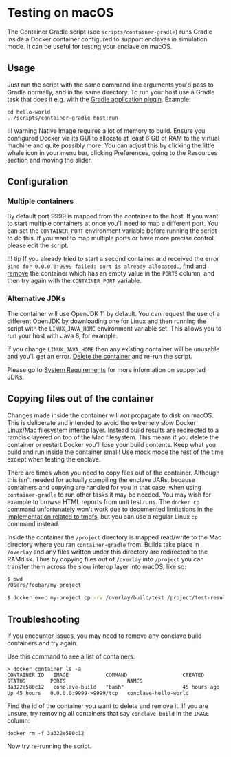 # Testing on macOS

The Container Gradle script (see `scripts/container-gradle`) runs Gradle inside a Docker container configured to support
enclaves in simulation mode. It can be useful for testing your enclave on macOS.

## Usage

Just run the script with the same command line arguments you'd pass to Gradle normally, and in the same directory.
To run your host use a Gradle task that does it e.g. with the
[Gradle application plugin](https://docs.gradle.org/current/samples/sample_building_java_applications_multi_project.html#header). Example:

```
cd hello-world
../scripts/container-gradle host:run
```

!!! warning
    Native Image requires a lot of memory to build. Ensure you configured Docker via its GUI to allocate at least
    6 GB of RAM to the virtual machine and quite possibly more. You can adjust this by clicking the little whale icon
    in your menu bar, clicking Preferences, going to the Resources section and moving the slider.

## Configuration
### Multiple containers
By default port 9999 is mapped from the container to the host. If you want to start multiple containers at once you'll
need to map a different port. You can set the `CONTAINER_PORT` environment variable before running the script to do this. 
If you want to map multiple ports or have more precise control, please edit the script.

!!! tip
    If you already tried to start a second container and received the error
    `Bind for 0.0.0.0:9999 failed: port is already allocated.`, [find and remove](#troubleshooting) the container
    which has an empty value in the `PORTS` column, and then try again with the `CONTAINER_PORT` variable.

### Alternative JDKs

The container will use OpenJDK 11 by default. You can request the use of a different OpenJDK by downloading one for Linux
and then running the script with the `LINUX_JAVA_HOME` environment variable set. This allows you to run your host
with Java 8, for example.

If you change `LINUX_JAVA_HOME` then any existing container will be unusable and you'll get an error.
[Delete the container](#troubleshooting) and re-run the script.

Please go to [System Requirements](system-requirements.md#jdks) for more information on supported JDKs.

## Copying files out of the container

Changes made inside the container will *not* propagate to disk on macOS. This is deliberate and intended to avoid the
extremely slow Docker Linux/Mac filesystem interop layer. Instead build results are redirected to a ramdisk layered on
top of the Mac filesystem. This means if you delete the container or restart Docker you'll lose your build contents. 
Keep what you build and run inside the container small! Use [mock mode](mockmode.md) the rest of the time except when testing the enclave.

There are times when you need to copy files out of the container. Although this isn't needed for
actually compiling the enclave JARs, because containers and copying are handled for you in that case, when using 
`container-gradle` to run other tasks it may be needed. You may wish for example to browse HTML reports from unit test 
runs. The `docker cp` command unfortunately won't work due to [documented limitations in the implementation related to tmpfs](https://docs.docker.com/engine/reference/commandline/cp/#extended-description),
but you can use a regular Linux `cp` command instead.

Inside the container the `/project` directory is mapped read/write to the Mac directory where you ran `container-gradle`
from. Builds take place in `/overlay` and any files written under this directory are redirected to the RAMdisk. Thus by 
copying files out of `/overlay` into `/project` you can transfer them across the slow interop layer into macOS, like so:

```bash
$ pwd
/Users/foobar/my-project

$ docker exec my-project cp -rv /overlay/build/test /project/test-results
```

## Troubleshooting
If you encounter issues, you may need to remove any conclave build containers and try again.

Use this command to see a list of containers:
```text
> docker container ls -a
CONTAINER ID   IMAGE            COMMAND                  CREATED        STATUS        PORTS                    NAMES
3a322e580c12   conclave-build   "bash"                   45 hours ago   Up 45 hours   0.0.0.0:9999->9999/tcp   conclave-hello-world
```

Find the id of the container you want to delete and remove it. If you are unsure, try removing all containers that say
`conclave-build` in the `IMAGE` column:
```text
docker rm -f 3a322e580c12
```

Now try re-running the script.